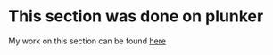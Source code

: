 # This section was done on plunker

My work on this section can be found [here](http://plnkr.co/edit/MMcr2HF37zJljgCq7D8R?p=preview)